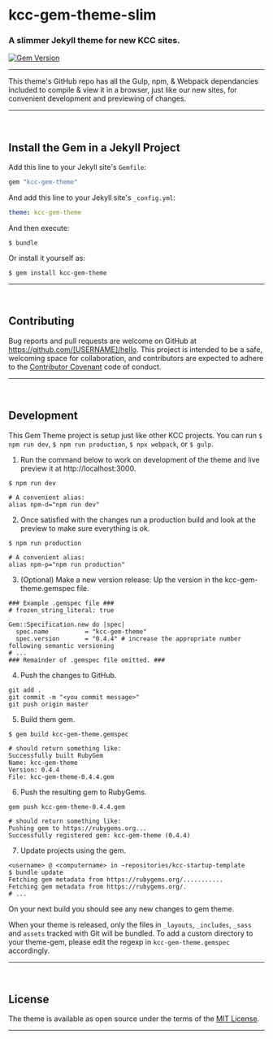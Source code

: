 # kcc-gem-theme-slim

### A slimmer Jekyll theme for new KCC sites.

[![Gem Version](https://badge.fury.io/rb/kcc-gem-theme.svg)](https://badge.fury.io/rb/kcc-gem-theme)

---

This theme's GitHub repo has all the Gulp, npm, & Webpack dependancies included to compile & view it in a browser, just like our new sites, for convenient development and previewing of changes.

---

<br>

## Install the Gem in a Jekyll Project

Add this line to your Jekyll site's `Gemfile`:

```ruby
gem "kcc-gem-theme"
```

And add this line to your Jekyll site's `_config.yml`:

```yaml
theme: kcc-gem-theme
```

And then execute:

    $ bundle

Or install it yourself as:

    $ gem install kcc-gem-theme


---

<br>

## Contributing

Bug reports and pull requests are welcome on GitHub at https://github.com/[USERNAME]/hello. This project is intended to be a safe, welcoming space for collaboration, and contributors are expected to adhere to the [Contributor Covenant](http://contributor-covenant.org) code of conduct.

---

<br>

## Development

This Gem Theme project is setup just like other KCC projects. You can run `$ npm run dev`, `$ npm run production`, `$ npx webpack`, or `$ gulp`.

1. Run the command below to work on development of the theme and live preview it at http://localhost:3000.

```shell
$ npm run dev

# A convenient alias:
alias npm-d="npm run dev"
```

2. Once satisfied with the changes run a production build and look at the preview to make sure everything is ok.

```shell
$ npm run production

# A convenient alias:
alias npm-p="npm run production"
```

3. (Optional) Make a new version release: Up the version in the kcc-gem-theme.gemspec file.

```shell
### Example .gemspec file ###
# frozen_string_literal: true

Gem::Specification.new do |spec|
  spec.name          = "kcc-gem-theme"
  spec.version       = "0.4.4" # increase the appropriate number following semantic versioning
# ...
### Remainder of .gemspec file omitted. ###
```

4. Push the changes to GitHub.

```shell
git add .
git commit -m "<you commit message>"
git push origin master
```

5. Build them gem.

```shell
$ gem build kcc-gem-theme.gemspec

# should return something like:
Successfully built RubyGem
Name: kcc-gem-theme
Version: 0.4.4
File: kcc-gem-theme-0.4.4.gem
```

6. Push the resulting gem to RubyGems.

```shell
gem push kcc-gem-theme-0.4.4.gem

# should return something like:
Pushing gem to https://rubygems.org...
Successfully registered gem: kcc-gem-theme (0.4.4)
```

7. Update projects using the gem.

```shell
<username> @ <computername> in ~repositories/kcc-startup-template
$ bundle update
Fetching gem metadata from https://rubygems.org/...........
Fetching gem metadata from https://rubygems.org/.
# ...
```

On your next build you should see any new changes to gem theme.

When your theme is released, only the files in `_layouts`, `_includes`, `_sass` and `assets` tracked with Git will be bundled.
To add a custom directory to your theme-gem, please edit the regexp in `kcc-gem-theme.gemspec` accordingly.

---

<br>

## License

The theme is available as open source under the terms of the [MIT License](https://opensource.org/licenses/MIT).

---
